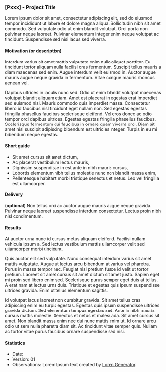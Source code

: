 ### [Pxxx] - Project Title
Lorem ipsum dolor sit amet, consectetur adipiscing elit, sed do eiusmod tempor incididunt ut labore et dolore magna aliqua. Sollicitudin nibh sit amet commodo. Sed vulputate odio ut enim blandit volutpat. Orci porta non pulvinar neque laoreet. Pulvinar elementum integer enim neque volutpat ac tincidunt. Suspendisse sed nisi lacus sed viverra.

#### Motivation (or description)
Interdum varius sit amet mattis vulputate enim nulla aliquet porttitor. Eu tincidunt tortor aliquam nulla facilisi cras fermentum. Suscipit tellus mauris a diam maecenas sed enim. Augue interdum velit euismod in. Auctor augue mauris augue neque gravida in fermentum. Vitae congue mauris rhoncus aenean vel.

Dapibus ultrices in iaculis nunc sed. Odio ut enim blandit volutpat maecenas volutpat blandit aliquam etiam. Amet est placerat in egestas erat imperdiet sed euismod nisi. Mauris commodo quis imperdiet massa. Consectetur libero id faucibus nisl tincidunt eget nullam non. Sed egestas egestas fringilla phasellus faucibus scelerisque eleifend. Vel eros donec ac odio tempor orci dapibus ultrices. Egestas egestas fringilla phasellus faucibus. Scelerisque fermentum dui faucibus in ornare quam viverra orci. Diam sit amet nisl suscipit adipiscing bibendum est ultricies integer. Turpis in eu mi bibendum neque egestas.

#### Short guide
* Sit amet cursus sit amet dictum,
* Ac placerat vestibulum lectus mauris,
* Dignissim suspendisse in est ante in nibh mauris cursus,
* Lobortis elementum nibh tellus molestie nunc non blandit massa enim,
* Pellentesque habitant morbi tristique senectus et netus. Leo vel fringilla est ullamcorper.

#### Delivery
(**optional**) Non tellus orci ac auctor augue mauris augue neque gravida. Pulvinar neque laoreet suspendisse interdum consectetur. Lectus proin nibh nisl condimentum. 

#### Results
At auctor urna nunc id cursus metus aliquam eleifend. Facilisi nullam vehicula ipsum a. Sed lectus vestibulum mattis ullamcorper velit sed ullamcorper morbi tincidunt.

Quis auctor elit sed vulputate. Nunc consequat interdum varius sit amet mattis vulputate. Augue ut lectus arcu bibendum at varius vel pharetra. Purus in massa tempor nec. Feugiat nisl pretium fusce id velit ut tortor pretium. Laoreet sit amet cursus sit amet dictum sit amet justo. Sapien eget mi proin sed libero enim sed. Scelerisque purus semper eget duis at tellus. A erat nam at lectus urna duis. Tristique et egestas quis ipsum suspendisse ultrices gravida. Enim ut tellus elementum sagittis.

Id volutpat lacus laoreet non curabitur gravida. Sit amet tellus cras adipiscing enim eu turpis egestas. Egestas quis ipsum suspendisse ultrices gravida dictum. Sed elementum tempus egestas sed. Ante in nibh mauris cursus mattis molestie. Senectus et netus et malesuada. Sit amet cursus sit amet. Non blandit massa enim nec dui nunc mattis enim ut. Id ornare arcu odio ut sem nulla pharetra diam sit. Ac tincidunt vitae semper quis. Nullam ac tortor vitae purus faucibus ornare suspendisse sed nisi.

#### Statistics
* Date:
* Version: 01
* Observations: Lorem Ipsum text created by [Loren Generator](https://loremipsum.io/generator/).


